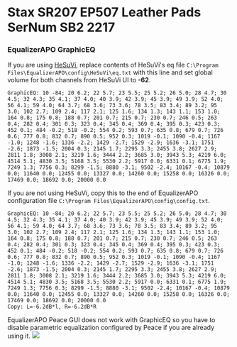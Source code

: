 # Stax SR207 EP507 Leather Pads SerNum SB2 2217
### EqualizerAPO GraphicEQ
If you are using [HeSuVi](https://sourceforge.net/projects/hesuvi/), replace contents of HeSuVi's eq file `C:\Program Files\EqualizerAPO\config\HeSuVi\eq.txt` with this line and set global volume for both channels from HeSuVi UI to **-62**.
```
GraphicEQ: 10 -84; 20 6.2; 22 5.7; 23 5.5; 25 5.2; 26 5.0; 28 4.7; 30 4.5; 32 4.3; 35 4.1; 37 4.0; 40 3.9; 42 3.9; 45 3.9; 49 3.9; 52 4.0; 56 4.1; 59 4.0; 64 3.7; 68 3.6; 73 3.6; 78 3.5; 83 3.4; 89 3.2; 95 3.0; 102 2.7; 109 2.4; 117 2.1; 125 1.6; 134 1.3; 143 1.1; 153 1.0; 164 0.8; 175 0.8; 188 0.7; 201 0.7; 215 0.7; 230 0.7; 246 0.5; 263 0.4; 282 0.4; 301 0.3; 323 0.4; 345 0.4; 369 0.4; 395 0.3; 423 0.3; 452 0.1; 484 -0.2; 518 -0.2; 554 0.2; 593 0.7; 635 0.8; 679 0.7; 726 0.6; 777 0.8; 832 0.7; 890 0.5; 952 0.3; 1019 -0.1; 1090 -0.4; 1167 -1.0; 1248 -1.6; 1336 -2.2; 1429 -2.7; 1529 -2.9; 1636 -3.1; 1751 -2.6; 1873 -1.5; 2004 0.3; 2145 1.7; 2295 3.3; 2455 3.8; 2627 2.9; 2811 1.8; 3008 2.1; 3219 1.6; 3444 2.2; 3685 3.0; 3943 5.3; 4219 6.0; 4514 5.1; 4830 3.5; 5168 3.5; 5530 2.2; 5917 0.0; 6331 0.1; 6775 1.9; 7249 1.3; 7756 0.3; 8299 -1.5; 8880 -3.1; 9502 -2.4; 10167 -0.4; 10879 0.0; 11640 0.0; 12455 0.0; 13327 0.0; 14260 0.0; 15258 0.0; 16326 0.0; 17469 0.0; 18692 0.0; 20000 0.0
```
If you are not using HeSuVi, copy this to the end of EqualizerAPO configuration file `C:\Program Files\EqualizerAPO\config\config.txt`.
```
GraphicEQ: 10 -84; 20 6.2; 22 5.7; 23 5.5; 25 5.2; 26 5.0; 28 4.7; 30 4.5; 32 4.3; 35 4.1; 37 4.0; 40 3.9; 42 3.9; 45 3.9; 49 3.9; 52 4.0; 56 4.1; 59 4.0; 64 3.7; 68 3.6; 73 3.6; 78 3.5; 83 3.4; 89 3.2; 95 3.0; 102 2.7; 109 2.4; 117 2.1; 125 1.6; 134 1.3; 143 1.1; 153 1.0; 164 0.8; 175 0.8; 188 0.7; 201 0.7; 215 0.7; 230 0.7; 246 0.5; 263 0.4; 282 0.4; 301 0.3; 323 0.4; 345 0.4; 369 0.4; 395 0.3; 423 0.3; 452 0.1; 484 -0.2; 518 -0.2; 554 0.2; 593 0.7; 635 0.8; 679 0.7; 726 0.6; 777 0.8; 832 0.7; 890 0.5; 952 0.3; 1019 -0.1; 1090 -0.4; 1167 -1.0; 1248 -1.6; 1336 -2.2; 1429 -2.7; 1529 -2.9; 1636 -3.1; 1751 -2.6; 1873 -1.5; 2004 0.3; 2145 1.7; 2295 3.3; 2455 3.8; 2627 2.9; 2811 1.8; 3008 2.1; 3219 1.6; 3444 2.2; 3685 3.0; 3943 5.3; 4219 6.0; 4514 5.1; 4830 3.5; 5168 3.5; 5530 2.2; 5917 0.0; 6331 0.1; 6775 1.9; 7249 1.3; 7756 0.3; 8299 -1.5; 8880 -3.1; 9502 -2.4; 10167 -0.4; 10879 0.0; 11640 0.0; 12455 0.0; 13327 0.0; 14260 0.0; 15258 0.0; 16326 0.0; 17469 0.0; 18692 0.0; 20000 0.0
Copy: L=-6.2dB*l, R=-6.2dB*R
```
EqualizerAPO Peace GUI does not work with GraphicEQ so you have to disable parametric equalization configured by Peace if you are already using it.
![](https://raw.githubusercontent.com/jaakkopasanen/AutoEq/master/results/Innerfidelity%202017/innerfidelity/onear/Stax%20SR207%20EP507%20Leather%20Pads%20SerNum%20SB2%202217/Stax%20SR207%20EP507%20Leather%20Pads%20SerNum%20SB2%202217.png)
